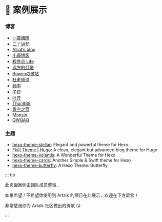 # 🚀 案例展示

### 博客

- [一蓑烟雨](https://easyf12.top/)
- [二丫讲梵](https://wiki.eryajf.net)
- [Alliot’s blog](https://www.iots.vip/)
- [小康博客](https://www.antmoe.com/)
- [程序员 Life](https://xuqilong.top)
- [远方的灯塔](https://terwergreen.com)
- [Bowenの破站](https://bowenyoung.cn/)
- [杜老师说](https://dusays.com/)
- [频率](https://pinlyu.com/)
- [子舒](https://zburu.com/)
- [叶开](https://xn--qpru0x.cn/)
- [Thun888](https://blog.thun888.xyz/)
- [青空之蓝](https://blog.ixk.me/)
- [Monstx](https://blog.monsterx.cn/)
- [QWQAQ](https://qwqaq.com/)

### 主题

- [hexo-theme-stellar](https://github.com/xaoxuu/hexo-theme-stellar): Elegant and powerful theme for Hexo.
- [FixIt Theme | Hugo](https://github.com/Lruihao/FixIt): A clean, elegant but advanced blog theme for Hugo
- [hexo-theme-volantis](https://github.com/volantis-x/hexo-theme-volantis): A Wonderful Theme for Hexo
- [hexo-theme-cards](https://github.com/ChrAlpha/hexo-theme-cards): Another Simple & Swift theme for Hexo
- [hexo-theme-butterfly](https://github.com/jerryc127/hexo-theme-butterfly): A Hexo Theme: Butterfly

::: tip

此页面案例由团队成员整理...

如果希望 / 不希望你使用到 Artalk 的项目在此展示，欢迎在下方留言！

非常感谢你为 Artalk 社区做出的贡献 😘

:::
